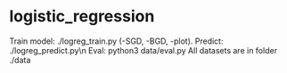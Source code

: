 # logistic_regression
Train model: ./logreg_train.py (-SGD, -BGD, -plot).
Predict: ./logreg_predict.py\n
Eval: python3 data/eval.py
All datasets are in folder ./data
